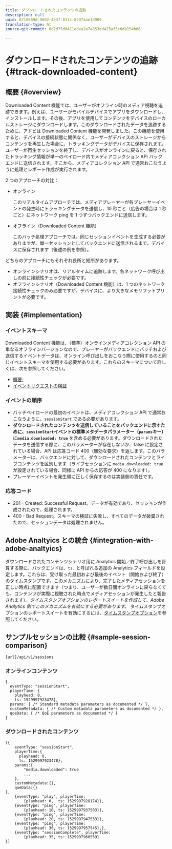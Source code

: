 ```yaml
---
title: ダウンロードされたコンテンツの追跡
description: null
uuid: 0718689d-9602-4e3f-833c-8297aae1d909
translation-type: ht
source-git-commit: 0d2d75dd411edea2a7a853ed425af5c6da154b06

---
```



# ダウンロードされたコンテンツの追跡 {#track-downloaded-content}

## 概要 {#overview}

Downloaded Content 機能では、ユーザーがオフライン時のメディア視聴を追跡できます。例えば、ユーザーがモバイルデバイスでアプリをダウンロードし、インストールします。その後、アプリを使用してコンテンツをデバイスのローカルストレージにダウンロードします。このダウンロードされたデータを追跡するために、アドビは Downloaded Content 機能を開発しました。この機能を使用すると、デバイスの接続状態に関係なく、ユーザーがデバイスのストレージからコンテンツを再生した場合に、トラッキングデータがデバイスに保存されます。ユーザーが再生セッションを終了し、デバイスがオンラインに戻ると、保存されたトラッキング情報が単一のペイロード内でメディアコレクション API バックエンドに送信されます。そこから、メディアコレクション API で通常おこなうように処理とレポート作成が実行されます。

2 つのアプローチの対比：

* オンライン

   このリアルタイムアプローチでは、メディアプレーヤーが各プレーヤーイベントの発生時にトラッキングデータを送信し、10 秒ごと（広告の場合は 1 秒ごと）にネットワーク ping を 1 つずつバックエンドに送信します。

* オフライン（Downloaded Content 機能）

   このバッチ処理アプローチでは、同じセッションイベントを生成する必要がありますが、単一セッションとしてバックエンドに送信されるまで、デバイスに保存されます（後述の例を参照）。

どちらのアプローチにもそれぞれ長所と短所があります。
* オンラインシナリオは、リアルタイムに追跡します。各ネットワーク呼び出しの前に接続性チェックが必要です。
* オフラインシナリオ（Downloaded Content 機能）は、1 つのネットワーク接続性チェックのみ必要ですが、デバイスに、より大きなメモリフットプリントが必要です。

## 実装 {#implementation}

### イベントスキーマ

Downloaded Content 機能は、（標準）オンラインメディアコレクション API の単なるオフラインバージョンなので、プレーヤーがバックエンドにバッチおよび送信するイベントデータは、オンライン呼び出しをおこなう際に使用するのと同じイベントスキーマを使用する必要があります。これらのスキーマについて詳しくは、次を参照してください。
* [概要;](/help/media-collection-api/mc-api-overview.md)
* [イベントリクエストの検証](/help/media-collection-api/mc-api-impl/mc-api-validate-reqs.md)

### イベントの順序

* バッチペイロードの最初のイベントは、メディアコレクション API で通常おこなうように、`sessionStart` である必要があります。
* **ダウンロードされたコンテンツを送信していることをバックエンドに示すために、`sessionStart`イベントの標準メタデータパラメーター（`params`キー）に`media.downloaded: true`** を含める必要があります。ダウンロードされたデータを送信する際に、このパラメーターが存在しないか、false に設定されている場合、API は応答コード 400（無効な要求）を返します。このパラメーターは、バックエンドに対して、ダウンロードされたコンテンツとライブコンテンツを区別します（ライブセッションに `media.downloaded: true` が設定されている場合、同様に API からの応答が 400 になります）。
* プレーヤーイベントを発生順に正しく保存するのは実装側の責任です。

### 応答コード

* 201 - Created: Successful Request。データが有効であり、セッションが作成されたので、処理されます。
* 400 - Bad Request。スキーマの検証に失敗し、すべてのデータが破棄されたので、セッションデータは処理されません。

## Adobe Analtyics との統合 {#integration-with-adobe-analtyics}

ダウンロードされたコンテンツシナリオ用に Analytics 開始／終了呼び出しを計算する際に、バックエンドは、`ts.` と呼ばれる追加の Analytics フィールドを設定します。これらは、受け取った最初および最後のイベント（開始および終了）のタイムスタンプです。このメカニズムにより、完了したメディアセッションを正しい時点に配置できます（つまり、ユーザーが数日間オンラインに戻らなくても、コンテンツが実際に視聴された時点でメディアセッションが発生したと報告されます）。_タイムスタンプオプションのレポートスイートを作成して、Adobe Analytics 側でこのメカニズムを有効にする必要があります。_ タイムスタンプオプションのレポートスイートを有効にするには、[タイムスタンプオプション](https://docs.adobe.com/content/help/ja-JP/analytics/admin/admin-tools/timestamp-optional.html)を参照してください。

## サンプルセッションの比較 {#sample-session-comparison}

```
[url]/api/v1/sessions
```

### オンラインコンテンツ

```
{ 
  eventType: "sessionStart", 
  playerTime: { 
    playhead: 0,  
    ts: 1529997923478},  
  params: { /* Standard metadata parameters as documented */ },  
  customMetadata: { /* Custom metadata parameters as documented */ },  
  qoeData: { /* QoE parameters as documented */ } 
}
```

### ダウンロードされたコンテンツ

```
[{ 
    eventType: "sessionStart", 
    playerTime:{
      playhead: 0, 
      ts: 1529997923478},  
    params:{
        "media.downloaded": true
        ...
    }, 
    customMetadata:{},  
    qoeData:{} 
}, 
    {eventType: "play", playerTime:
        {playhead: 0,  ts: 1529997928174}}, 
    {eventType: "ping", playerTime:
        {playhead: 10, ts: 1529997937503}}, 
    {eventType: "ping", playerTime:
        {playhead: 20, ts: 1529997947533}}, 
    {eventType: "ping", playerTime:
        {playhead: 30, ts: 1529997957545},}, 
    {eventType: "sessionComplete", playerTime:
        {playhead: 35, ts: 1529997960559} 
}]
```

